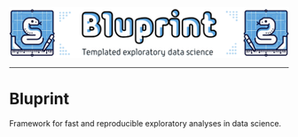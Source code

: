 ![logo](docs/source/images/bluprint_wide.png)

_________________

# Bluprint

Framework for fast and reproducible exploratory analyses in data science.



